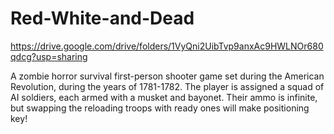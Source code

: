 # Red-White-and-Dead

https://drive.google.com/drive/folders/1VyQni2UibTvp9anxAc9HWLNOr680qdcg?usp=sharing

A zombie horror survival first-person shooter game set during the American Revolution, during the years of 1781-1782. The player is assigned a squad of AI soldiers, each armed with a musket and bayonet. Their ammo is infinite, but swapping the reloading troops with ready ones will make positioning key!

